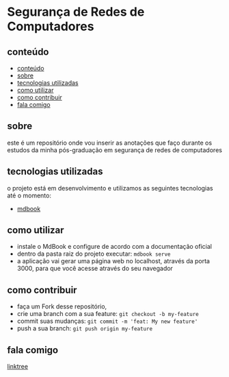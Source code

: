 <p align="center">
  <h1><b>Segurança de Redes de Computadores</b></h1>
</p>

<a id="conteudo"></a>

## conteúdo

- [conteúdo](#conteúdo)
- [sobre](#sobre)
- [tecnologias utilizadas](#tecnologias-utilizadas)
- [como utilizar](#como-utilizar)
- [como contribuir](#como-contribuir)
- [fala comigo](#fala-comigo)

<a id="sobre"></a>

## sobre

este é um repositório onde vou inserir as anotações que faço durante os estudos da minha pós-graduação em segurança de redes de computadores


<a id="tecnologias-utilizadas"></a>

## tecnologias utilizadas

o projeto está em desenvolvimento e utilizamos as seguintes tecnologias até o momento:

- [mdbook](https://github.com/rust-lang/mdBook)

<a id="como-utilizar"></a>

## como utilizar

- instale o MdBook e configure de acordo com a documentação oficial
- dentro da pasta raiz do projeto executar: `mdbook serve`
- a aplicação vai gerar uma página web no localhost, através da porta 3000, para que você acesse através do seu navegador

<a id="como-contribuir"></a>

## como contribuir

- faça um Fork desse repositório,
- crie uma branch com a sua feature: `git checkout -b my-feature`
- commit suas mudanças: `git commit -m 'feat: My new feature'`
- push a sua branch: `git push origin my-feature`

<a id="fala-comigo"></a>

## fala comigo

[linktree](https://linktr.ee/bl4cktux89")